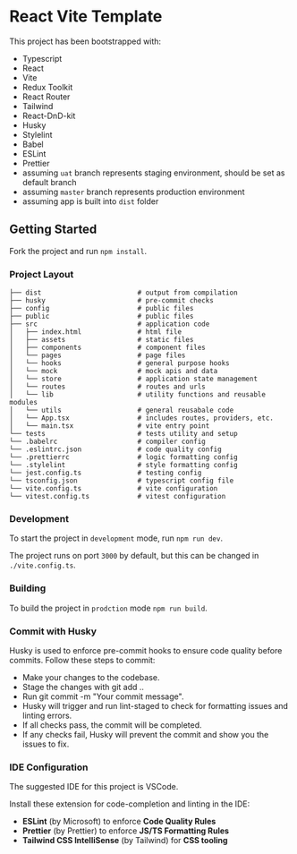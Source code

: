 # React Vite Template

This project has been bootstrapped with:

- Typescript
- React
- Vite
- Redux Toolkit
- React Router
- Tailwind
- React-DnD-kit
- Husky
- Stylelint
- Babel
- ESLint
- Prettier
- assuming `uat` branch represents staging environment, should be set as default branch
- assuming `master` branch represents production environment
- assuming app is built into `dist` folder

## Getting Started

Fork the project and run `npm install`.

### Project Layout

```
├── dist                        # output from compilation
├── husky                       # pre-commit checks
├── config                      # public files
├── public                      # public files
├── src                         # application code
│   ├── index.html              # html file
│   ├── assets                  # static files
│   ├── components              # component files
│   └── pages                   # page files
│   └── hooks                   # general purpose hooks
│   └── mock                    # mock apis and data
│   └── store                   # application state management
│   └── routes                  # routes and urls
│   └── lib                     # utility functions and reusable modules
│   └── utils                   # general reusabale code
│   └── App.tsx                 # includes routes, providers, etc.
│   └── main.tsx                # vite entry point
└── tests                       # tests utility and setup
└── .babelrc                    # compiler config
└── .eslintrc.json              # code quality config
└── .prettierrc                 # logic formatting config
└── .stylelint                  # style formatting config
└── jest.config.ts              # testing config
└── tsconfig.json               # typescript config file
└── vite.config.ts              # vite configuration
└── vitest.config.ts            # vitest configuration

```

### Development

To start the project in `development` mode, run `npm run dev`.

The project runs on port `3000` by default, but this can be changed in `./vite.config.ts`.

### Building

To build the project in `prodction` mode `npm run build`.

### Commit with Husky

Husky is used to enforce pre-commit hooks to ensure code quality before commits. Follow these steps to commit:

- Make your changes to the codebase.
- Stage the changes with git add ..
- Run git commit -m "Your commit message".
- Husky will trigger and run lint-staged to check for formatting issues and linting errors.
- If all checks pass, the commit will be completed.
- If any checks fail, Husky will prevent the commit and show you the issues to fix.

### IDE Configuration

The suggested IDE for this project is VSCode.

Install these extension for code-completion and linting in the IDE:

- **ESLint** (by Microsoft) to enforce **Code Quality Rules**
- **Prettier** (by Prettier) to enforce **JS/TS Formatting Rules**
- **Tailwind CSS IntelliSense** (by Tailwind) for **CSS tooling**

